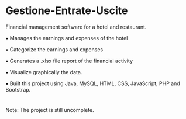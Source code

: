# Gestione-Entrate-Uscite
Financial management software for a hotel and restaurant.

•	Manages the earnings and expenses of the hotel

•	Categorize the earnings and expenses

•	Generates a .xlsx file report of the financial activity

•	Visualize graphically the data.

•	Built this project using Java, MySQL, HTML, CSS, JavaScript, PHP and Bootstrap.
#
Note: The project is still uncomplete.

